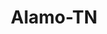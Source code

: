 ---
title: Alamo-TN
slug: alamo-tn
f_state:
- cms/state/tennessee.md
f_locations:
- cms/payday-loan/check-express-inc-11347.md
- cms/payday-loan/check-express-inc-11348.md
- cms/payday-loan/fast-money-llc-17885.md
- cms/payday-loan/fast-money-llc-17888.md
- cms/payday-loan/fast-money-llc-17889.md
updated-on: '2024-05-30T13:41:28.615Z'
created-on: '2024-05-30T13:41:28.615Z'
published-on: '2024-05-30T13:54:32.469Z'
f_city: Alamo
layout: '[city].html'
tags: city
---